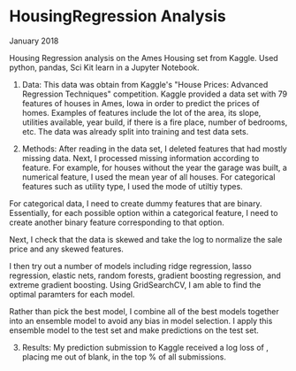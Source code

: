 # HousingRegression Analysis
January 2018

Housing Regression analysis on the Ames Housing set from Kaggle. Used python, pandas, Sci Kit learn in a Jupyter Notebook.

1) Data:
  This data was obtain from Kaggle's "House Prices: Advanced Regression Techniques" competition. Kaggle provided a data set with 79 features of houses in Ames, Iowa in order to predict the prices of homes. Examples of features include the lot of the area, its slope, utilities available, year build, if there is a fire place, number of bedrooms, etc. The data was already split into training and test data sets.
  
2) Methods:
  After reading in the data set, I deleted features that had mostly missing data. Next, I processed missing information according to feature. For example, for houses without the year the garage was built, a numerical feature, I used the mean year of all houses. For categorical features such as utility type, I used the mode of utiltiy types. 
  
  For categorical data, I need to create dummy features that are binary. Essentially, for each possible option within a categorical feature, I need to create another binary feature corresponding to that option.
  
  Next, I check that the data is skewed and take the log to normalize the sale price and any skewed features.
  
  I then try out a number of models including ridge regression, lasso regression, elastic nets, random forests, gradient boosting regression, and extreme gradient boosting. Using GridSearchCV, I am able to find the optimal paramters for each model.
  
  Rather than pick the best model, I combine all of the best models together into an ensemble model to avoid any bias in model selection. I apply this ensemble model to the test set and make predictions on the test set.
  
  3) Results:
   My prediction submission to Kaggle received a log loss of , placing me out of blank, in the top % of all submissions.
 
